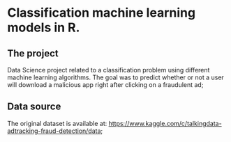 # Classification machine learning models in R. 

## The project
Data Science project related to a classification problem using different machine learning algorithms. The goal was to predict whether or not a user will download a malicious app right after clicking on a fraudulent ad;

## Data source
The original dataset is available at: https://www.kaggle.com/c/talkingdata-adtracking-fraud-detection/data;


